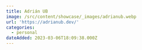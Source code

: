 ```yaml
---
title: Adrián UB
image: /src/content/showcase/_images/adrianub.webp
url: 'https://adrianub.dev/'
categories:
  - personal
dateAdded: 2023-03-06T18:09:38.000Z
---
```


